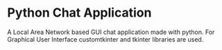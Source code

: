 # Python Chat Application
A Local Area Network based GUI chat application made with python.
For Graphical User Interface customtkinter and tkinter libraries are used.
